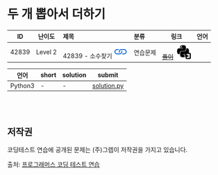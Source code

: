 # 두 개 뽑아서 더하기

| ID | 난이도 | 제목 | 분류 | 링크 | 언어 |
| -- | ---- | :-- | :-- | --- | --- |
| 42839 | Level 2 | 42839 - 소수찾기 [![문제](/assets/link.svg)](https://programmers.co.kr/learn/courses/30/lessons/42839)| 연습문제 | [~~풀이~~](/solutions/소수찾기/README.md) [![python3](/assets/python3.svg)](/solutions/소수찾기/solution.py) || [![python3](/assets/python3.svg)](solution.py) |

| 언어 | short | solution | submit |
| --- | ----- | -------- | ------ |
| Python3 | - | - | [solution.py](solution.py) |

<br>
<br>

## 저작권

코딩테스트 연습에 공개된 문제는 (주)그렙이 저작권을 가지고 있습니다.

출처: [프로그래머스 코딩 테스트 연습](https://programmers.co.kr/learn/challenges)
